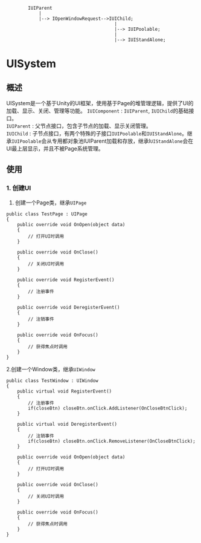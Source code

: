 ```mermaid 
        IUIParent
            |
            |--> IOpenWindowRequest-->IUIChild;
                                        |
                                        |--> IUIPoolable;
                                        |
                                        |--> IUIStandAlone;
```
# UISystem

## 概述
UISystem是一个基于Unity的UI框架，使用基于Page的堆管理逻辑，提供了UI的加载、显示、关闭、管理等功能。
`IUIComponent` : `IUIParent`, `IUIChild`的基础接口。  
`IUIParent` : 父节点接口，包含子节点的加载、显示关闭管理。  
`IUIChild` : 子节点接口，有两个特殊的子接口`IUIPoolable`和`IUIStandAlone`。继承`IUIPoolable`会从专用都对象池IUIParent加载和存放，继承I`UIStandAlone`会在UI最上层显示，并且不被Page系统管理。

## 使用
### 1. 创建UI
1. 创建一个Page类，继承`UIPage`
```
public class TestPage : UIPage
{
    public override void OnOpen(object data)
    {
        // 打开UI时调用
    }

    public override void OnClose()
    {
        // 关闭UI时调用
    }

    public override void RegisterEvent()
    {
        // 注册事件
    }

    public override void DeregisterEvent()
    {
        // 注销事件
    }
    
    public override void OnFocus()
    {
        // 获得焦点时调用
    }
}
```
2.创建一个Window类，继承`UIWindow`
```
public class TestWindow : UIWindow
{
    public virtual void RegisterEvent()
    {
        // 注册事件
        if(closeBtn) closeBtn.onClick.AddListener(OnCloseBtnClick);
    }
        
    public virtual void DeregisterEvent()
    {
        // 注销事件
        if(closeBtn) closeBtn.onClick.RemoveListener(OnCloseBtnClick);
    }
        
    public override void OnOpen(object data)
    {
        // 打开UI时调用
    }

    public override void OnClose()
    {
        // 关闭UI时调用
    }

    public override void OnFocus()
    {
        // 获得焦点时调用
    }
}
```